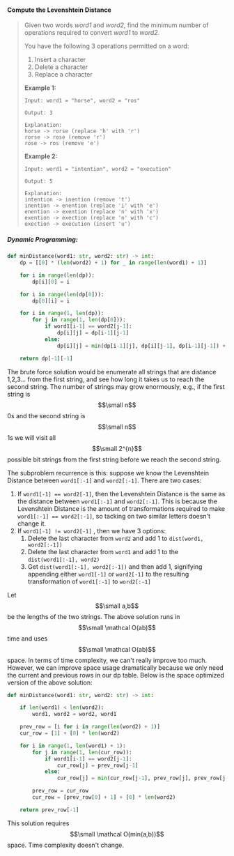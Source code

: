 #### Compute the Levenshtein Distance

> Given two words _word1_ and _word2_, find the minimum number of operations required to convert _word1_ to _word2_.
>
> You have the following 3 operations permitted on a word:
>
> 1. Insert a character
> 2. Delete a character
> 3. Replace a character
>
> **Example 1:**
>
> ```
> Input: word1 = "horse", word2 = "ros"
>
> Output: 3
>
> Explanation: 
> horse -> rorse (replace 'h' with 'r')
> rorse -> rose (remove 'r')
> rose -> ros (remove 'e')
> ```
>
> **Example 2:**
>
> ```
> Input: word1 = "intention", word2 = "execution"
>
> Output: 5
>
> Explanation: 
> intention -> inention (remove 't')
> inention -> enention (replace 'i' with 'e')
> enention -> exention (replace 'n' with 'x')
> exention -> exection (replace 'n' with 'c')
> exection -> execution (insert 'u')
> ```

##### Dynamic Programming:

```py
def minDistance(word1: str, word2: str) -> int:
    dp = [[0] * (len(word2) + 1) for _ in range(len(word1) + 1)]

    for i in range(len(dp)):
        dp[i][0] = i

    for i in range(len(dp[0])):
        dp[0][i] = i

    for i in range(1, len(dp)):
        for j in range(1, len(dp[0])):
            if word1[i-1] == word2[j-1]:
                dp[i][j] = dp[i-1][j-1]
            else:
                dp[i][j] = min(dp[i-1][j], dp[i][j-1], dp[i-1][j-1]) + 1

    return dp[-1][-1]
```

The brute force solution would be enumerate all strings that are distance 1,2,3... from the first string, and see how long it takes us to reach the second string. The number of strings may grow enormously, e.g., if the first string is $$\small n$$ 0s and the second string is $$\small n$$ 1s we will visit all $$\small 2^{n}$$possible bit strings from the first string before we reach the second string.

The subproblem recurrence is this: suppose we know the Levenshtein Distance between `word1[:-1]` and `word2[:-1]`. There are two cases:

1. If `word1[-1] == word2[-1]`, then the Levenshtein Distance is the same as the distance between `word1[:-1]` and `word2[:-1]`. This is because the Levenshtein Distance is the amount of transformations required to make `word1[:-1] == word2[:-1]`,  so tacking on two similar letters doesn't change it.
2. If `word1[-1] != word2[-1]` , then we have 3 options:
   1. Delete the last character from `word2` and add 1 to `dist(word1, word2[:-1])`
   2. Delete the last character from `word1` and add 1 to the `dist(word1[:-1], word2)`
   3. Get `dist(word1[:-1], word2[:-1])` and then add 1, signifying appending either `word1[-1]` or `word2[-1]` to the resulting transformation of `word1[:-1]` to `word2[:-1]`

Let $$\small a,b$$ be the lengths of the two strings. The above solution runs in $$\small \mathcal O(ab)$$ time and uses $$\small \mathcal O(ab)$$ space. In terms of time complexity, we can't really improve too much. However, we can improve space usage dramatically because we only need the current and previous rows in our dp table. Below is the space optimized version of the above solution:

```py
def minDistance(word1: str, word2: str) -> int:

    if len(word1) < len(word2):
        word1, word2 = word2, word1

    prev_row = [i for i in range(len(word2) + 1)]
    cur_row = [1] + [0] * len(word2) 

    for i in range(1, len(word1) + 1):
        for j in range(1, len(cur_row)):
            if word1[i-1] == word2[j-1]:
                cur_row[j] = prev_row[j-1]
            else:
                cur_row[j] = min(cur_row[j-1], prev_row[j], prev_row[j-1]) + 1

        prev_row = cur_row
        cur_row = [prev_row[0] + 1] + [0] * len(word2)

    return prev_row[-1]
```

This solution requires $$\small \mathcal O(min(a,b))$$ space. Time complexity doesn't change.

